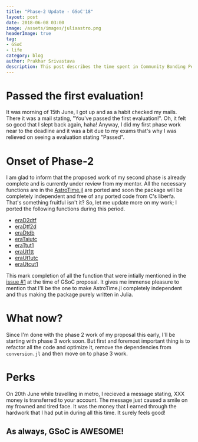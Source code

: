 ```yaml
---
title: "Phase-2 Update - GSoC'18"
layout: post
date: 2018-06-08 03:00
image: /assets/images/juliaastro.png
headerImage: true
tag:
- GSoC
- life
category: blog
author: Prakhar Srivastava
description: This post describes the time spent in Community Bonding Period.
---
```

# Passed the first evaluation!
It was morning of 15th June, I got up and as a habit checked my mails. There it was a mail stating, "You've passed the first evaluation!". Oh, it felt so good that I slept back again, haha! Anyway, I did my first  phase work near to the deadline and it was a bit due to my exams that's why I was relieved on seeing a evaluation stating "Passed".

# Onset of Phase-2
I am glad to inform that the proposed work of my second phase is already complete and is currently under review from my mentor. All the necessary functions are in the [AstroTime.jl](https://github.com/JuliaAstro/AstroTime.jl) are ported and soon the package will be completely independent and free of any ported code from C's liberfa. That's something fruitful isn't it? So, let me update more on my work; I ported the following functions during this period.

- [eraD2dtf](https://github.com/JuliaAstro/AstroTime.jl/pull/41)
- [eraDtf2d](https://github.com/JuliaAstro/AstroTime.jl/pull/36)
- [eraDtdb](https://github.com/JuliaAstro/AstroTime.jl/pull/14)
- [eraTaiutc](https://github.com/JuliaAstro/AstroTime.jl/pull/39)
- [eraTtut1](https://github.com/JuliaAstro/AstroTime.jl/pull/21)
- [eraUt1tt](https://github.com/JuliaAstro/AstroTime.jl/pull/22)
- [eraUt1utc](https://github.com/JuliaAstro/AstroTime.jl/pull/40)
- [eraUtcut1](https://github.com/JuliaAstro/AstroTime.jl/pull/38)

This mark completion of all the function that were intially mentioned in the [issue #1](https://github.com/JuliaAstro/AstroTime.jl/issues/1) at the time of GSoC proposal. It gives me immense pleasure to mention that I'll be the one to make AstroTime.jl completely independent and thus making the package purely written in Julia.


# What now?

Since I'm done with the phase 2 work of my proposal this early, I'll be starting with phase 3 work soon. But first and foremost important thing is to refactor all the code and optimize it, remove the dependencies from `conversion.jl` and then move on to phase 3 work.


# Perks

On 20th June while travelling in metro, I recieved a message stating, XXX money is transferred to your account. The message just caused a smile on my frowned and tired face. It was the money that I earned through the hardwork that I had put in during all this time. It surely feels good!


## As always, GSoC is AWESOME!
